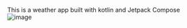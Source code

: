 This is a weather app built with kotlin and Jetpack Compose </br>
![image](https://github.com/user-attachments/assets/4c93c4d6-174d-493e-a17c-c778214e3879)
